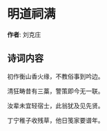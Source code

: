# 明道祠满

**作者**: 刘克庄

## 诗词内容

初作衡山香火缘，不教俗事到吟边。

清狂畴昔有三藁，警策即今无一联。

汝辈未宜轻宿士，此翁犹及见先贤。

丁宁稚子收残草，他日笺家要谱年。

